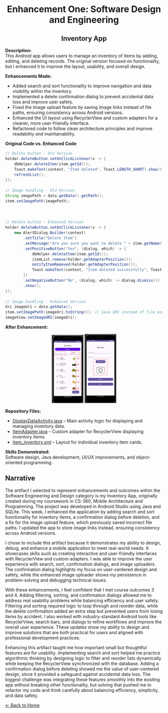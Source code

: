 <link rel="stylesheet" href="assets/css/style.css">

<h1 align="center">Enhancement One: Software Design and Engineering</h1>
<h2 align="center">Inventory App</h2>

**Description:**  
This Android app allows users to manage an inventory of items by adding, editing, 
and deleting records. The original version focused on functionality, but I enhanced 
it to improve the layout, usability, and overall design.


**Enhancements Made:**  
- Added search and sort functionality to improve navigation and data visibility 
within the inventory.  
- Implemented a delete confirmation dialog to prevent accidental data loss and 
improve user safety.  
- Fixed the image upload feature by saving image links instead of file paths, 
ensuring consistency across Android versions.  
- Enhanced the UI layout using RecyclerView and custom adapters for a cleaner, more 
user-friendly interface.  
- Refactored code to follow clean architecture principles and improve readability 
and maintainability.   


**Original Code vs. Enhanced Code**
```java
// Delete button - Old Version
holder.deleteButton.setOnClickListener(v -> {
    dbHelper.deleteItem(item.getId());
    Toast.makeText(context, "Item deleted", Toast.LENGTH_SHORT).show();
    refreshList();
});

// Image handling - Old Version
String imagePath = data.getData().getPath(); 
item.setImagePath(imagePath);



// Delete button - Enhanced Version
holder.deleteButton.setOnClickListener(v -> {
    new AlertDialog.Builder(context)
        .setTitle("Delete Item")
        .setMessage("Are you sure you want to delete " + item.getName() + "?")
        .setPositiveButton("Yes", (dialog, which) -> {
            dbHelper.deleteItem(item.getId());
            itemList.remove(holder.getAdapterPosition());
            notifyItemRemoved(holder.getAdapterPosition());
            Toast.makeText(context, "Item deleted successfully", Toast.LENGTH_SHORT).show();
        })
        .setNegativeButton("No", (dialog, which) -> dialog.dismiss())
        .show();
});

// Image handling - Enhanced Version
Uri imageUri = data.getData();
item.setImagePath(imageUri.toString()); // Save URI instead of file path
imageView.setImageURI(imageUri);

```

**After Enhancement:**

<div align="center">
    
<img src="assets/images/Artifact1.png" width="20%">
<img src="assets/images/Artifact1-2.png" width="20%">

</div>

**Repository Files:**  
- [DisplayDataActivity.java](https://github.com/mollysa/MollysaYim.github.io/blob/main/InventoryApp/app/src/main/java/com/zybooks/inventoryapp/DisplayDataActivity.java) – Main activity logic for displaying and managing inventory data.  
- [ItemAdapter.java](https://github.com/mollysa/MollysaYim.github.io/blob/main/InventoryApp/app/src/main/java/com/zybooks/inventoryapp/ItemAdapter.java) – Custom adapter for RecyclerView displaying inventory items.  
- [item_inventory.xml](https://github.com/mollysa/MollysaYim.github.io/blob/main/InventoryApp/app/src/main/res/layout/item_inventory.xml) – Layout for individual inventory item cards.
  

**Skills Demonstrated:**  
Software design, Java development, UI/UX improvements, and object-oriented 
programming.

<section>
<h2>Narrative</h2> 
The artifact I selected to represent enhancements and outcomes within the Software Engineering and Design category is my Inventory App,  originally created during my coursework in CS-360, Mobile Architecture and Programming. The project was developed in Android Studio using Java and SQLite. This week, I enhanced the application by adding search and sort functionality for inventory items, a confirmation dialog before deletion, and a fix for the image upload feature, which previously saved incorrect file paths. I updated the app to store image links instead, ensuring consistency across Android versions.

I chose to include this artifact because it demonstrates my ability to design, 
debug, and enhance a mobile application to meet real-world needs. It showcases 
skills such as creating interactive and user-friendly interfaces with RecyclerView 
and custom adapters. I was able to improve the user experience with search, sort, 
confirmation dialogs, and image uploaders. The confirmation dialog highlights my 
focus on user-centered design and safety, while the enhanced image uploader shows 
my persistence in problem-solving and debugging technical issues.

With these enhancements, I feel confident that I met course outcomes 3 and 4.
Adding filtering, sorting, and confirmation dialogs allowed me to address real 
usability problems while balancing efficiency and user safety. Filtering and 
sorting required logic to loop through and reorder data, while the delete 
confirmation added an extra step but prevented users from losing items by accident. 
I also worked with industry-standard Android tools like RecyclerView, search bars, 
and dialogs to refine workflows and improve the overall user experience. These 
updates show my ability to design and improve solutions that are both practical for 
users and aligned with professional development practices.

Enhancing this artifact taught me how important small but thoughtful features are 
for usability. Implementing search and sort helped me practice algorithmic thinking 
by designing logic to filter and reorder lists dynamically while keeping the 
RecyclerView synchronized with the database. Adding a confirmation dialog before 
deleting showed me the value of user-centered design, since it provided a safeguard 
against accidental data loss. The biggest challenge was integrating these features 
smoothly into the existing app without breaking other functionality, but solving 
that pushed me to refactor my code and think carefully about balancing efficiency, 
simplicity, and data safety.
</section>

[← Back to Home](index.md)
